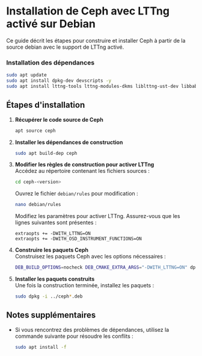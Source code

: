 # Installation de Ceph avec LTTng activé sur Debian

Ce guide décrit les étapes pour construire et installer Ceph à partir de la source debian avec le support de LTTng activé.

### Installation des dépendances

```bash
sudo apt update
sudo apt install dpkg-dev devscripts -y
sudo apt install lttng-tools lttng-modules-dkms liblttng-ust-dev libbabeltrace-dev
```

## Étapes d'installation

1. **Récupérer le code source de Ceph**  
   ```bash
   apt source ceph
   ```

2. **Installer les dépendances de construction**  
   
   ```bash
   sudo apt build-dep ceph
   ```

3. **Modifier les règles de construction pour activer LTTng**  
   Accédez au répertoire contenant les fichiers sources :  

   ```bash
   cd ceph-<version>
   ```

   Ouvrez le fichier `debian/rules` pour modification :  

   ```bash
   nano debian/rules
   ```

   Modifiez les paramètres pour activer LTTng. Assurez-vous que les lignes suivantes sont présentes :  

   ```
   extraopts += -DWITH_LTTNG=ON 
   extraopts += -DWITH_OSD_INSTRUMENT_FUNCTIONS=ON
   ```

4. **Construire les paquets Ceph**  
   Construisez les paquets Ceph avec les options nécessaires :  

   ```bash
   DEB_BUILD_OPTIONS=nocheck DEB_CMAKE_EXTRA_ARGS="-DWITH_LTTNG=ON" dpkg-buildpackage -uc -us
   ```

5. **Installer les paquets construits**  
   Une fois la construction terminée, installez les paquets :  

   ```bash
   sudo dpkg -i ../ceph*.deb
   ```

## Notes supplémentaires

- Si vous rencontrez des problèmes de dépendances, utilisez la commande suivante pour résoudre les conflits :  
  ```bash
  sudo apt install -f
  ```



